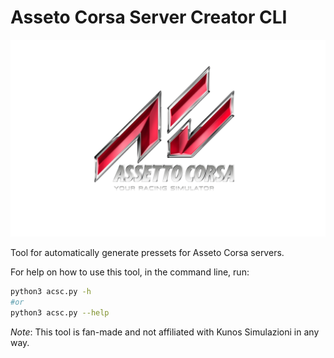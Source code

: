 # Asseto Corsa Server Creator CLI
![Asseto Corsa Logo](./images/AC-LOGO.png)

Tool for automatically generate pressets for Asseto Corsa servers.

For help on how to use this tool, in the command line, run:

```bash
python3 acsc.py -h
#or 
python3 acsc.py --help
```


*Note*: This tool is fan-made and not affiliated with Kunos Simulazioni in any way.

